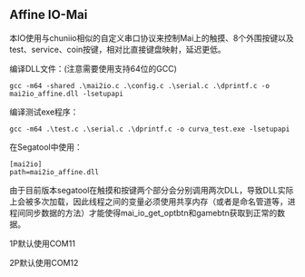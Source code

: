 ## Affine IO-Mai

本IO使用与chuniio相似的自定义串口协议来控制Mai上的触摸、8个外围按键以及test、service、coin按键，相对比直接键盘映射，延迟更低。

编译DLL文件：(注意需要使用支持64位的GCC)

```
gcc -m64 -shared .\mai2io.c .\config.c .\serial.c .\dprintf.c -o mai2io_affine.dll -lsetupapi
```

编译测试exe程序：

```
gcc -m64 .\test.c .\serial.c .\dprintf.c -o curva_test.exe -lsetupapi
```

在Segatool中使用：

```
[mai2io]
path=mai2io_affine.dll
```

由于目前版本segatool在触摸和按键两个部分会分别调用两次DLL，导致DLL实际上会被多次加载，因此线程之间的变量必须使用共享内存（或者是命名管道等，进程间同步数据的方法）才能使得mai_io_get_optbtn和gamebtn获取到正常的数据。

1P默认使用COM11

2P默认使用COM12
